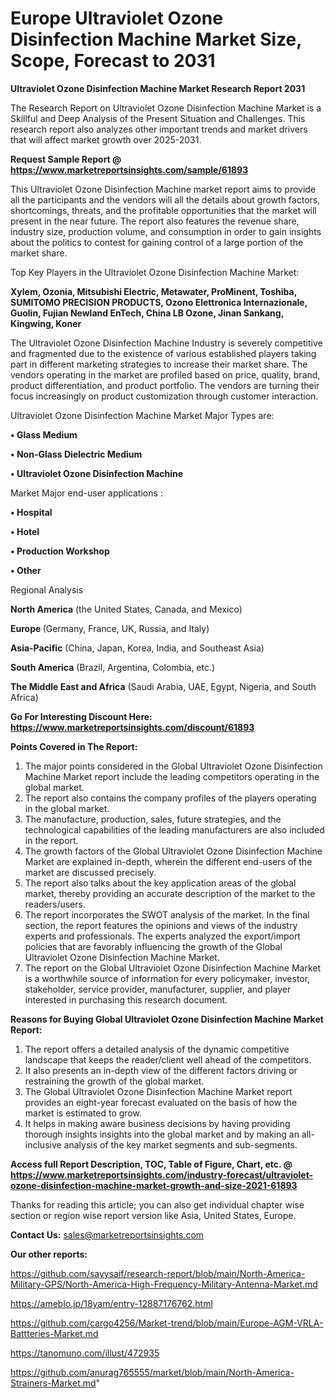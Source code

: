 # Europe Ultraviolet Ozone Disinfection Machine Market Size, Scope, Forecast to 2031

<strong>Ultraviolet Ozone Disinfection Machine Market Research Report 2031</strong>

The Research Report on Ultraviolet Ozone Disinfection Machine Market is a Skillful and Deep Analysis of the Present Situation and Challenges. This research report also analyzes other important trends and market drivers that will affect market growth over 2025-2031.

<strong>Request Sample Report @ <a href=https://www.marketreportsinsights.com/sample/61893>https://www.marketreportsinsights.com/sample/61893</a></strong>

This Ultraviolet Ozone Disinfection Machine market report aims to provide all the participants and the vendors will all the details about growth factors, shortcomings, threats, and the profitable opportunities that the market will present in the near future. The report also features the revenue share, industry size, production volume, and consumption in order to gain insights about the politics to contest for gaining control of a large portion of the market share.

Top Key Players in the Ultraviolet Ozone Disinfection Machine Market:

<strong>Xylem, Ozonia, Mitsubishi Electric, Metawater, ProMinent, Toshiba, SUMITOMO PRECISION PRODUCTS, Ozono Elettronica Internazionale, Guolin, Fujian Newland EnTech, China LB Ozone, Jinan Sankang, Kingwing, Koner</strong>

The Ultraviolet Ozone Disinfection Machine Industry is severely competitive and fragmented due to the existence of various established players taking part in different marketing strategies to increase their market share. The vendors operating in the market are profiled based on price, quality, brand, product differentiation, and product portfolio. The vendors are turning their focus increasingly on product customization through customer interaction.

Ultraviolet Ozone Disinfection Machine Market Major Types are:

<strong>• Glass Medium

• Non-Glass Dielectric Medium

• Ultraviolet Ozone Disinfection Machine</strong>

Market Major end-user applications :

<strong>• Hospital

• Hotel

• Production Workshop

• Other</strong>

Regional Analysis

</u><strong><b>North America</b></strong> (the United States, Canada, and Mexico)

<strong><b>Europe </b></strong>(Germany, France, UK, Russia, and Italy)

<strong><b>Asia-Pacific</b></strong> (China, Japan, Korea, India, and Southeast Asia)

<strong><b>South America</b></strong> (Brazil, Argentina, Colombia, etc.)

<strong><b>The Middle East and Africa</b></strong> (Saudi Arabia, UAE, Egypt, Nigeria, and South Africa)

<strong>Go For Interesting Discount Here: <a href=https://www.marketreportsinsights.com/discount/61893>https://www.marketreportsinsights.com/discount/61893</a></strong>

<strong>Points Covered in The Report:</strong>
<ol>
  <li>The major points considered in the Global Ultraviolet Ozone Disinfection Machine Market report include the leading competitors operating in the global market.</li>
  <li>The report also contains the company profiles of the players operating in the global market.</li>
  <li>The manufacture, production, sales, future strategies, and the technological capabilities of the leading manufacturers are also included in the report.</li>
  <li>The growth factors of the Global Ultraviolet Ozone Disinfection Machine Market are explained in-depth, wherein the different end-users of the market are discussed precisely.</li>
  <li>The report also talks about the key application areas of the global market, thereby providing an accurate description of the market to the readers/users.</li>
  <li>The report incorporates the SWOT analysis of the market. In the final section, the report features the opinions and views of the industry experts and professionals. The experts analyzed the export/import policies that are favorably influencing the growth of the Global Ultraviolet Ozone Disinfection Machine Market.</li>
  <li>The report on the Global Ultraviolet Ozone Disinfection Machine Market is a worthwhile source of information for every policymaker, investor, stakeholder, service provider, manufacturer, supplier, and player interested in purchasing this research document.</li>
</ol>
<strong>Reasons for Buying Global Ultraviolet Ozone Disinfection Machine Market Report:</strong>

<ol>
  <li>The report offers a detailed analysis of the dynamic competitive landscape that keeps the reader/client well ahead of the competitors.</li>
  <li>It also presents an in-depth view of the different factors driving or restraining the growth of the global market.</li>
  <li>The Global Ultraviolet Ozone Disinfection Machine Market report provides an eight-year forecast evaluated on the basis of how the market is estimated to grow.</li>
  <li>It helps in making aware business decisions by having providing thorough insights insights into the global market and by making an all-inclusive analysis of the key market segments and sub-segments.</li>
</ol>
<strong>Access full Report Description, TOC, Table of Figure, Chart, etc. @ <a href=https://www.marketreportsinsights.com/industry-forecast/ultraviolet-ozone-disinfection-machine-market-growth-and-size-2021-61893>https://www.marketreportsinsights.com/industry-forecast/ultraviolet-ozone-disinfection-machine-market-growth-and-size-2021-61893</a></strong>


Thanks for reading this article; you can also get individual chapter wise section or region wise report version like Asia, United States, Europe.

<strong>Contact Us:</strong>
sales@marketreportsinsights.com

<strong>Our other reports:</strong>

<a href=https://github.com/sayysaif/research-report/blob/main/North-America-Military-GPS/North-America-High-Frequency-Military-Antenna-Market.md>https://github.com/sayysaif/research-report/blob/main/North-America-Military-GPS/North-America-High-Frequency-Military-Antenna-Market.md</a>

<a href=https://ameblo.jp/18yam/entry-12887176762.html>https://ameblo.jp/18yam/entry-12887176762.html</a>

<a href=https://github.com/cargo4256/Market-trend/blob/main/Europe-AGM-VRLA-Battteries-Market.md>https://github.com/cargo4256/Market-trend/blob/main/Europe-AGM-VRLA-Battteries-Market.md</a>

<a href=https://tanomuno.com/illust/472935>https://tanomuno.com/illust/472935</a>

<a href=https://github.com/anurag765555/market/blob/main/North-America-Strainers-Market.md>https://github.com/anurag765555/market/blob/main/North-America-Strainers-Market.md</a>"
